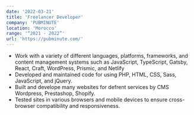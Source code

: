 ```yaml
---
date: '2022-03-21'
title: 'Freelancer Developer'
company: 'PUBMINUTE'
location: 'Morocco'
range: '“2021 - 2022”'
url: 'https://pubminute.com/'
---
```


- Work with a variety of different languages, platforms, frameworks, and content management systems such as JavaScript, TypeScript, Gatsby, React, Craft, WordPress, Prismic, and Netlify
- Developed and maintained code for using PHP, HTML, CSS, Sass, JavaScript, and jQuery.
- Built and develope many websites for defrent services by CMS Wordpress, Prestashop, Shopify.
- Tested sites in various browsers and mobile devices to ensure cross-browser compatibility and responsiveness.
